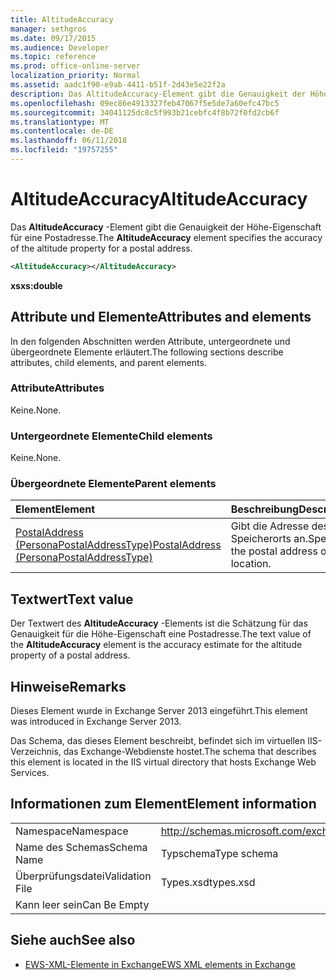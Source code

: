 ```yaml
---
title: AltitudeAccuracy
manager: sethgros
ms.date: 09/17/2015
ms.audience: Developer
ms.topic: reference
ms.prod: office-online-server
localization_priority: Normal
ms.assetid: aadc1f90-e9ab-4411-b51f-2d43e5e22f2a
description: Das AltitudeAccuracy-Element gibt die Genauigkeit der Höhe-Eigenschaft für eine Postadresse.
ms.openlocfilehash: 09ec86e4913327feb47067f5e5de7a60efc47bc5
ms.sourcegitcommit: 34041125dc8c5f993b21cebfc4f8b72f0fd2cb6f
ms.translationtype: MT
ms.contentlocale: de-DE
ms.lasthandoff: 06/11/2018
ms.locfileid: "19757255"
---
```

# <a name="altitudeaccuracy"></a><span data-ttu-id="83c78-103">AltitudeAccuracy</span><span class="sxs-lookup"><span data-stu-id="83c78-103">AltitudeAccuracy</span></span>

<span data-ttu-id="83c78-104">Das **AltitudeAccuracy** -Element gibt die Genauigkeit der Höhe-Eigenschaft für eine Postadresse.</span><span class="sxs-lookup"><span data-stu-id="83c78-104">The **AltitudeAccuracy** element specifies the accuracy of the altitude property for a postal address.</span></span> 
  
```XML
<AltitudeAccuracy></AltitudeAccuracy>
```

 <span data-ttu-id="83c78-105">**xs**</span><span class="sxs-lookup"><span data-stu-id="83c78-105">**xs:double**</span></span>
## <a name="attributes-and-elements"></a><span data-ttu-id="83c78-106">Attribute und Elemente</span><span class="sxs-lookup"><span data-stu-id="83c78-106">Attributes and elements</span></span>

<span data-ttu-id="83c78-107">In den folgenden Abschnitten werden Attribute, untergeordnete und übergeordnete Elemente erläutert.</span><span class="sxs-lookup"><span data-stu-id="83c78-107">The following sections describe attributes, child elements, and parent elements.</span></span>
  
### <a name="attributes"></a><span data-ttu-id="83c78-108">Attribute</span><span class="sxs-lookup"><span data-stu-id="83c78-108">Attributes</span></span>

<span data-ttu-id="83c78-109">Keine.</span><span class="sxs-lookup"><span data-stu-id="83c78-109">None.</span></span>
  
### <a name="child-elements"></a><span data-ttu-id="83c78-110">Untergeordnete Elemente</span><span class="sxs-lookup"><span data-stu-id="83c78-110">Child elements</span></span>

<span data-ttu-id="83c78-111">Keine.</span><span class="sxs-lookup"><span data-stu-id="83c78-111">None.</span></span>
  
### <a name="parent-elements"></a><span data-ttu-id="83c78-112">Übergeordnete Elemente</span><span class="sxs-lookup"><span data-stu-id="83c78-112">Parent elements</span></span>

|<span data-ttu-id="83c78-113">**Element**</span><span class="sxs-lookup"><span data-stu-id="83c78-113">**Element**</span></span>|<span data-ttu-id="83c78-114">**Beschreibung**</span><span class="sxs-lookup"><span data-stu-id="83c78-114">**Description**</span></span>|
|:-----|:-----|
|[<span data-ttu-id="83c78-115">PostalAddress (PersonaPostalAddressType)</span><span class="sxs-lookup"><span data-stu-id="83c78-115">PostalAddress (PersonaPostalAddressType)</span></span>](postaladdress-personapostaladdresstype.md) <br/> |<span data-ttu-id="83c78-116">Gibt die Adresse des Speicherorts an.</span><span class="sxs-lookup"><span data-stu-id="83c78-116">Specifies the postal address of the location.</span></span>  <br/> |
   
## <a name="text-value"></a><span data-ttu-id="83c78-117">Textwert</span><span class="sxs-lookup"><span data-stu-id="83c78-117">Text value</span></span>

<span data-ttu-id="83c78-118">Der Textwert des **AltitudeAccuracy** -Elements ist die Schätzung für das Genauigkeit für die Höhe-Eigenschaft eine Postadresse.</span><span class="sxs-lookup"><span data-stu-id="83c78-118">The text value of the **AltitudeAccuracy** element is the accuracy estimate for the altitude property of a postal address.</span></span> 
  
## <a name="remarks"></a><span data-ttu-id="83c78-119">Hinweise</span><span class="sxs-lookup"><span data-stu-id="83c78-119">Remarks</span></span>

<span data-ttu-id="83c78-120">Dieses Element wurde in Exchange Server 2013 eingeführt.</span><span class="sxs-lookup"><span data-stu-id="83c78-120">This element was introduced in Exchange Server 2013.</span></span>
  
<span data-ttu-id="83c78-121">Das Schema, das dieses Element beschreibt, befindet sich im virtuellen IIS-Verzeichnis, das Exchange-Webdienste hostet.</span><span class="sxs-lookup"><span data-stu-id="83c78-121">The schema that describes this element is located in the IIS virtual directory that hosts Exchange Web Services.</span></span>
  
## <a name="element-information"></a><span data-ttu-id="83c78-122">Informationen zum Element</span><span class="sxs-lookup"><span data-stu-id="83c78-122">Element information</span></span>

|||
|:-----|:-----|
|<span data-ttu-id="83c78-123">Namespace</span><span class="sxs-lookup"><span data-stu-id="83c78-123">Namespace</span></span>  <br/> |http://schemas.microsoft.com/exchange/services/2006/types  <br/> |
|<span data-ttu-id="83c78-124">Name des Schemas</span><span class="sxs-lookup"><span data-stu-id="83c78-124">Schema Name</span></span>  <br/> |<span data-ttu-id="83c78-125">Typschema</span><span class="sxs-lookup"><span data-stu-id="83c78-125">Type schema</span></span>  <br/> |
|<span data-ttu-id="83c78-126">Überprüfungsdatei</span><span class="sxs-lookup"><span data-stu-id="83c78-126">Validation File</span></span>  <br/> |<span data-ttu-id="83c78-127">Types.xsd</span><span class="sxs-lookup"><span data-stu-id="83c78-127">types.xsd</span></span>  <br/> |
|<span data-ttu-id="83c78-128">Kann leer sein</span><span class="sxs-lookup"><span data-stu-id="83c78-128">Can Be Empty</span></span>  <br/> ||
   
## <a name="see-also"></a><span data-ttu-id="83c78-129">Siehe auch</span><span class="sxs-lookup"><span data-stu-id="83c78-129">See also</span></span>

- [<span data-ttu-id="83c78-130">EWS-XML-Elemente in Exchange</span><span class="sxs-lookup"><span data-stu-id="83c78-130">EWS XML elements in Exchange</span></span>](ews-xml-elements-in-exchange.md)

